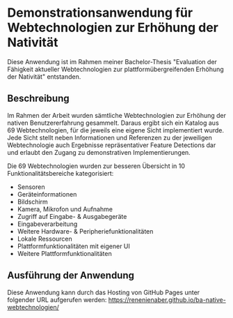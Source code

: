 # Demonstrationsanwendung für Webtechnologien zur Erhöhung der Nativität

Diese Anwendung ist im Rahmen meiner Bachelor-Thesis "Evaluation der Fähigkeit aktueller Webtechnologien zur plattformübergreifenden Erhöhung der Nativität" entstanden.

## Beschreibung

Im Rahmen der Arbeit wurden sämtliche Webtechnologien zur Erhöhung der nativen Benutzererfahrung gesammelt. Daraus ergibt sich ein Katalog aus 69 Webtechnologien, für die jeweils eine eigene Sicht implementiert wurde.
Jede Sicht stellt neben Informationen und Referenzen zu der jeweiligen Webtechnologie auch Ergebnisse repräsentativer Feature Detections dar und erlaubt den Zugang zu demonstrativen Implementierungen.

Die 69 Webtechnologien wurden zur besseren Übersicht in 10 Funktionalitätsbereiche kategorisiert:
* Sensoren
* Geräteinformationen
* Bildschirm
* Kamera, Mikrofon und Aufnahme
* Zugriff auf Eingabe- & Ausgabegeräte
* Eingabeverarbeitung
* Weitere Hardware- & Peripheriefunktionalitäten
* Lokale Ressourcen
* Plattformfunktionalitäten mit eigener UI
* Weitere Plattformfunktionalitäten

## Ausführung der Anwendung

Diese Anwendung kann durch das Hosting von GitHub Pages unter folgender URL aufgerufen werden: https://renenienaber.github.io/ba-native-webtechnologien/

